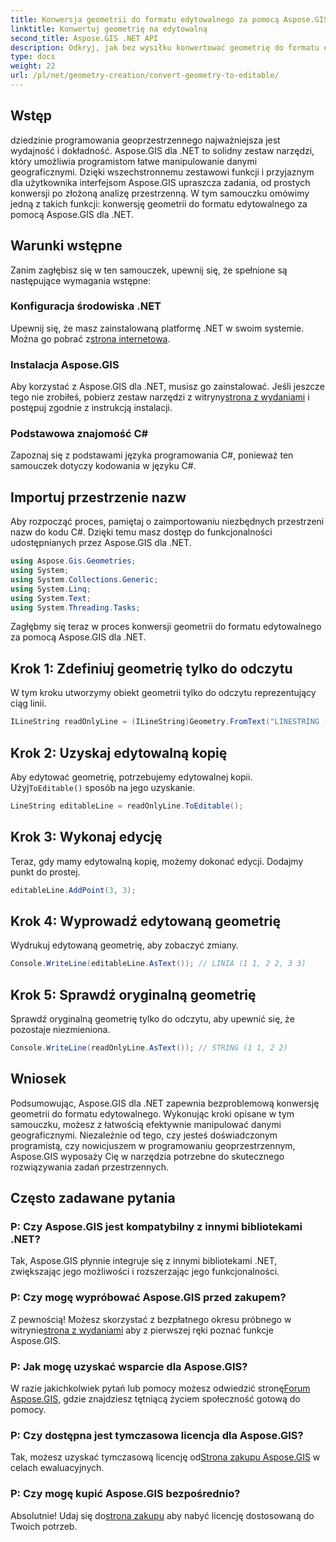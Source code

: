 ```yaml
---
title: Konwersja geometrii do formatu edytowalnego za pomocą Aspose.GIS
linktitle: Konwertuj geometrię na edytowalną
second_title: Aspose.GIS .NET API
description: Odkryj, jak bez wysiłku konwertować geometrię do formatu edytowalnego, korzystając z Aspose.GIS dla .NET. Zanurz się w tym samouczku krok po kroku.
type: docs
weight: 22
url: /pl/net/geometry-creation/convert-geometry-to-editable/
---
```

## Wstęp
dziedzinie programowania geoprzestrzennego najważniejsza jest wydajność i dokładność. Aspose.GIS dla .NET to solidny zestaw narzędzi, który umożliwia programistom łatwe manipulowanie danymi geograficznymi. Dzięki wszechstronnemu zestawowi funkcji i przyjaznym dla użytkownika interfejsom Aspose.GIS upraszcza zadania, od prostych konwersji po złożoną analizę przestrzenną. W tym samouczku omówimy jedną z takich funkcji: konwersję geometrii do formatu edytowalnego za pomocą Aspose.GIS dla .NET.
## Warunki wstępne
Zanim zagłębisz się w ten samouczek, upewnij się, że spełnione są następujące wymagania wstępne:
### Konfiguracja środowiska .NET
 Upewnij się, że masz zainstalowaną platformę .NET w swoim systemie. Można go pobrać z[strona internetowa](https://dotnet.microsoft.com/download).
### Instalacja Aspose.GIS
 Aby korzystać z Aspose.GIS dla .NET, musisz go zainstalować. Jeśli jeszcze tego nie zrobiłeś, pobierz zestaw narzędzi z witryny[strona z wydaniami](https://releases.aspose.com/gis/net/) i postępuj zgodnie z instrukcją instalacji.
### Podstawowa znajomość C#
Zapoznaj się z podstawami języka programowania C#, ponieważ ten samouczek dotyczy kodowania w języku C#.

## Importuj przestrzenie nazw
Aby rozpocząć proces, pamiętaj o zaimportowaniu niezbędnych przestrzeni nazw do kodu C#. Dzięki temu masz dostęp do funkcjonalności udostępnianych przez Aspose.GIS dla .NET.

```csharp
using Aspose.Gis.Geometries;
using System;
using System.Collections.Generic;
using System.Linq;
using System.Text;
using System.Threading.Tasks;
```

Zagłębmy się teraz w proces konwersji geometrii do formatu edytowalnego za pomocą Aspose.GIS dla .NET.
## Krok 1: Zdefiniuj geometrię tylko do odczytu
W tym kroku utworzymy obiekt geometrii tylko do odczytu reprezentujący ciąg linii.
```csharp
ILineString readOnlyLine = (ILineString)Geometry.FromText("LINESTRING (1 1, 2 2)");
```
## Krok 2: Uzyskaj edytowalną kopię
 Aby edytować geometrię, potrzebujemy edytowalnej kopii. Użyj`ToEditable()` sposób na jego uzyskanie.
```csharp
LineString editableLine = readOnlyLine.ToEditable();
```
## Krok 3: Wykonaj edycję
Teraz, gdy mamy edytowalną kopię, możemy dokonać edycji. Dodajmy punkt do prostej.
```csharp
editableLine.AddPoint(3, 3);
```
## Krok 4: Wyprowadź edytowaną geometrię
Wydrukuj edytowaną geometrię, aby zobaczyć zmiany.
```csharp
Console.WriteLine(editableLine.AsText()); // LINIA (1 1, 2 2, 3 3)
```
## Krok 5: Sprawdź oryginalną geometrię
Sprawdź oryginalną geometrię tylko do odczytu, aby upewnić się, że pozostaje niezmieniona.
```csharp
Console.WriteLine(readOnlyLine.AsText()); // STRING (1 1, 2 2)
```

## Wniosek
Podsumowując, Aspose.GIS dla .NET zapewnia bezproblemową konwersję geometrii do formatu edytowalnego. Wykonując kroki opisane w tym samouczku, możesz z łatwością efektywnie manipulować danymi geograficznymi. Niezależnie od tego, czy jesteś doświadczonym programistą, czy nowicjuszem w programowaniu geoprzestrzennym, Aspose.GIS wyposaży Cię w narzędzia potrzebne do skutecznego rozwiązywania zadań przestrzennych.
## Często zadawane pytania
### P: Czy Aspose.GIS jest kompatybilny z innymi bibliotekami .NET?
Tak, Aspose.GIS płynnie integruje się z innymi bibliotekami .NET, zwiększając jego możliwości i rozszerzając jego funkcjonalności.
### P: Czy mogę wypróbować Aspose.GIS przed zakupem?
 Z pewnością! Możesz skorzystać z bezpłatnego okresu próbnego w witrynie[strona z wydaniami](https://releases.aspose.com/) aby z pierwszej ręki poznać funkcje Aspose.GIS.
### P: Jak mogę uzyskać wsparcie dla Aspose.GIS?
 W razie jakichkolwiek pytań lub pomocy możesz odwiedzić stronę[Forum Aspose.GIS](https://forum.aspose.com/c/gis/33), gdzie znajdziesz tętniącą życiem społeczność gotową do pomocy.
### P: Czy dostępna jest tymczasowa licencja dla Aspose.GIS?
 Tak, możesz uzyskać tymczasową licencję od[Strona zakupu Aspose.GIS](https://purchase.aspose.com/temporary-license/) w celach ewaluacyjnych.
### P: Czy mogę kupić Aspose.GIS bezpośrednio?
 Absolutnie! Udaj się do[strona zakupu](https://purchase.aspose.com/buy) aby nabyć licencję dostosowaną do Twoich potrzeb.